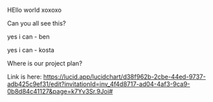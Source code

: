 HEllo world xoxoxo

Can you all see this?

yes i can - ben

yes i can - kosta

Where is our project plan?

Link is here:
https://lucid.app/lucidchart/d38f962b-2cbe-44ed-9737-adb425c9ef31/edit?invitationId=inv_4f4d8717-ad04-4af3-9ca9-0b8d84c41127&page=k7Yv3Sr.9Joi#